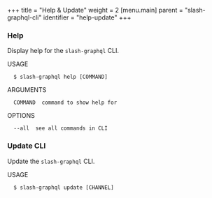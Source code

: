 +++
title = "Help & Update"
weight = 2
[menu.main]
    parent = "slash-graphql-cli"
    identifier = "help-update"
+++

### Help

Display help for the `slash-graphql` CLI.

USAGE
```
  $ slash-graphql help [COMMAND]
```

ARGUMENTS
```
  COMMAND  command to show help for
```

OPTIONS
```
  --all  see all commands in CLI
```

### Update CLI

Update the `slash-graphql` CLI.

USAGE
```
  $ slash-graphql update [CHANNEL]
```
